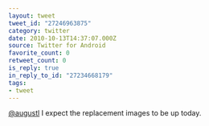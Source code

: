 ```yaml
---
layout: tweet
tweet_id: "27246963875"
category: twitter
date: 2010-10-13T14:37:07.000Z
source: Twitter for Android
favorite_count: 0
retweet_count: 0
is_reply: true
in_reply_to_id: "27234668179"
tags:
- tweet
---
```


[@augustl](https://twitter.com/@augustl) I expect the replacement images to be up today.
